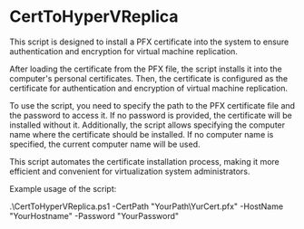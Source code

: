 # CertToHyperVReplica
This script is designed to install a PFX certificate into the system to ensure authentication and encryption for virtual machine replication.

After loading the certificate from the PFX file, the script installs it into the computer's personal certificates. Then, the certificate is configured as the certificate for authentication and encryption of virtual machine replication.

To use the script, you need to specify the path to the PFX certificate file and the password to access it. If no password is provided, the certificate will be installed without it. Additionally, the script allows specifying the computer name where the certificate should be installed. If no computer name is specified, the current computer name will be used.

This script automates the certificate installation process, making it more efficient and convenient for virtualization system administrators.

Example usage of the script:

.\CertToHyperVReplica.ps1 -CertPath "YourPath\YurCert.pfx" -HostName "YourHostname" -Password "YourPassword"
